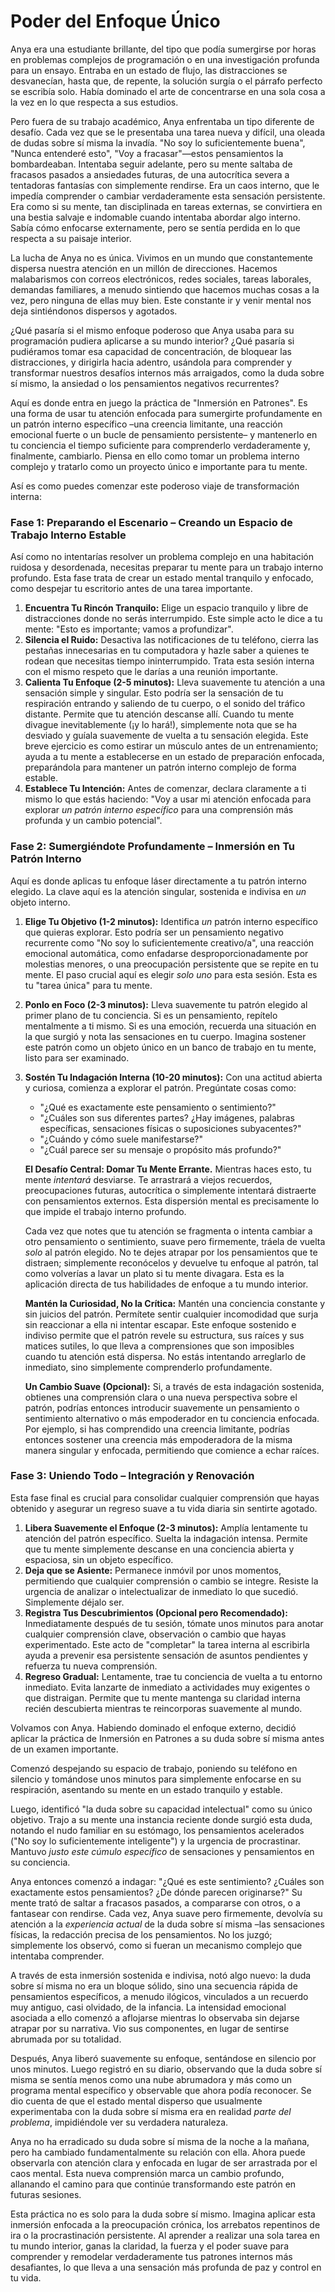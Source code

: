 # Poder del Enfoque Único

Anya era una estudiante brillante, del tipo que podía sumergirse por horas en problemas complejos de programación o en una investigación profunda para un ensayo. Entraba en un estado de flujo, las distracciones se desvanecían, hasta que, de repente, la solución surgía o el párrafo perfecto se escribía solo. Había dominado el arte de concentrarse en una sola cosa a la vez en lo que respecta a sus estudios.

Pero fuera de su trabajo académico, Anya enfrentaba un tipo diferente de desafío. Cada vez que se le presentaba una tarea nueva y difícil, una oleada de dudas sobre sí misma la invadía. "No soy lo suficientemente buena", "Nunca entenderé esto", "Voy a fracasar"—estos pensamientos la bombardeaban. Intentaba seguir adelante, pero su mente saltaba de fracasos pasados a ansiedades futuras, de una autocrítica severa a tentadoras fantasías con simplemente rendirse. Era un caos interno, que le impedía comprender o cambiar verdaderamente esta sensación persistente. Era como si su mente, tan disciplinada en tareas externas, se convirtiera en una bestia salvaje e indomable cuando intentaba abordar algo interno. Sabía cómo enfocarse externamente, pero se sentía perdida en lo que respecta a su paisaje interior.

La lucha de Anya no es única. Vivimos en un mundo que constantemente dispersa nuestra atención en un millón de direcciones. Hacemos malabarismos con correos electrónicos, redes sociales, tareas laborales, demandas familiares, a menudo sintiendo que hacemos muchas cosas a la vez, pero ninguna de ellas muy bien. Este constante ir y venir mental nos deja sintiéndonos dispersos y agotados.

¿Qué pasaría si el mismo enfoque poderoso que Anya usaba para su programación pudiera aplicarse a su mundo interior? ¿Qué pasaría si pudiéramos tomar esa capacidad de concentración, de bloquear las distracciones, y dirigirla hacia adentro, usándola para comprender y transformar nuestros desafíos internos más arraigados, como la duda sobre sí mismo, la ansiedad o los pensamientos negativos recurrentes?

Aquí es donde entra en juego la práctica de "Inmersión en Patrones". Es una forma de usar tu atención enfocada para sumergirte profundamente en un patrón interno específico –una creencia limitante, una reacción emocional fuerte o un bucle de pensamiento persistente– y mantenerlo en tu conciencia el tiempo suficiente para comprenderlo verdaderamente y, finalmente, cambiarlo. Piensa en ello como tomar un problema interno complejo y tratarlo como un proyecto único e importante para tu mente.

Así es como puedes comenzar este poderoso viaje de transformación interna:

### Fase 1: Preparando el Escenario – Creando un Espacio de Trabajo Interno Estable

Así como no intentarías resolver un problema complejo en una habitación ruidosa y desordenada, necesitas preparar tu mente para un trabajo interno profundo. Esta fase trata de crear un estado mental tranquilo y enfocado, como despejar tu escritorio antes de una tarea importante.

1.  **Encuentra Tu Rincón Tranquilo:** Elige un espacio tranquilo y libre de distracciones donde no serás interrumpido. Este simple acto le dice a tu mente: "Esto es importante; vamos a profundizar".
2.  **Silencia el Ruido:** Desactiva las notificaciones de tu teléfono, cierra las pestañas innecesarias en tu computadora y hazle saber a quienes te rodean que necesitas tiempo ininterrumpido. Trata esta sesión interna con el mismo respeto que le darías a una reunión importante.
3.  **Calienta Tu Enfoque (2-5 minutos):** Lleva suavemente tu atención a una sensación simple y singular. Esto podría ser la sensación de tu respiración entrando y saliendo de tu cuerpo, o el sonido del tráfico distante. Permite que tu atención descanse allí. Cuando tu mente divague inevitablemente (¡y lo hará!), simplemente nota que se ha desviado y guíala suavemente de vuelta a tu sensación elegida. Este breve ejercicio es como estirar un músculo antes de un entrenamiento; ayuda a tu mente a establecerse en un estado de preparación enfocada, preparándola para mantener un patrón interno complejo de forma estable.
4.  **Establece Tu Intención:** Antes de comenzar, declara claramente a ti mismo lo que estás haciendo: "Voy a usar mi atención enfocada para explorar *un patrón interno específico* para una comprensión más profunda y un cambio potencial".

### Fase 2: Sumergiéndote Profundamente – Inmersión en Tu Patrón Interno

Aquí es donde aplicas tu enfoque láser directamente a tu patrón interno elegido. La clave aquí es la atención singular, sostenida e indivisa en *un* objeto interno.

1.  **Elige Tu Objetivo (1-2 minutos):** Identifica *un* patrón interno específico que quieras explorar. Esto podría ser un pensamiento negativo recurrente como "No soy lo suficientemente creativo/a", una reacción emocional automática, como enfadarse desproporcionadamente por molestias menores, o una preocupación persistente que se repite en tu mente. El paso crucial aquí es elegir *solo uno* para esta sesión. Esta es tu "tarea única" para tu mente.
2.  **Ponlo en Foco (2-3 minutos):** Lleva suavemente tu patrón elegido al primer plano de tu conciencia. Si es un pensamiento, repítelo mentalmente a ti mismo. Si es una emoción, recuerda una situación en la que surgió y nota las sensaciones en tu cuerpo. Imagina sostener este patrón como un objeto único en un banco de trabajo en tu mente, listo para ser examinado.
3.  **Sostén Tu Indagación Interna (10-20 minutos):** Con una actitud abierta y curiosa, comienza a explorar el patrón. Pregúntate cosas como:
    *   "¿Qué es exactamente este pensamiento o sentimiento?"
    *   "¿Cuáles son sus diferentes partes? ¿Hay imágenes, palabras específicas, sensaciones físicas o suposiciones subyacentes?"
    *   "¿Cuándo y cómo suele manifestarse?"
    *   "¿Cuál parece ser su mensaje o propósito más profundo?"

    **El Desafío Central: Domar Tu Mente Errante.** Mientras haces esto, tu mente *intentará* desviarse. Te arrastrará a viejos recuerdos, preocupaciones futuras, autocrítica o simplemente intentará distraerte con pensamientos externos. Esta dispersión mental es precisamente lo que impide el trabajo interno profundo.

    Cada vez que notes que tu atención se fragmenta o intenta cambiar a otro pensamiento o sentimiento, suave pero firmemente, tráela de vuelta *solo* al patrón elegido. No te dejes atrapar por los pensamientos que te distraen; simplemente reconócelos y devuelve tu enfoque al patrón, tal como volverías a lavar un plato si tu mente divagara. Esta es la aplicación directa de tus habilidades de enfoque a tu mundo interior.

    **Mantén la Curiosidad, No la Crítica:** Mantén una conciencia constante y sin juicios del patrón. Permítete sentir cualquier incomodidad que surja sin reaccionar a ella ni intentar escapar. Este enfoque sostenido e indiviso permite que el patrón revele su estructura, sus raíces y sus matices sutiles, lo que lleva a comprensiones que son imposibles cuando tu atención está dispersa. No estás intentando arreglarlo de inmediato, sino simplemente comprenderlo profundamente.

    **Un Cambio Suave (Opcional):** Si, a través de esta indagación sostenida, obtienes una comprensión clara o una nueva perspectiva sobre el patrón, podrías entonces introducir suavemente un pensamiento o sentimiento alternativo o más empoderador en tu conciencia enfocada. Por ejemplo, si has comprendido una creencia limitante, podrías entonces sostener una creencia más empoderadora de la misma manera singular y enfocada, permitiendo que comience a echar raíces.

### Fase 3: Uniendo Todo – Integración y Renovación

Esta fase final es crucial para consolidar cualquier comprensión que hayas obtenido y asegurar un regreso suave a tu vida diaria sin sentirte agotado.

1.  **Libera Suavemente el Enfoque (2-3 minutos):** Amplía lentamente tu atención del patrón específico. Suelta la indagación intensa. Permite que tu mente simplemente descanse en una conciencia abierta y espaciosa, sin un objeto específico.
2.  **Deja que se Asiente:** Permanece inmóvil por unos momentos, permitiendo que cualquier comprensión o cambio se integre. Resiste la urgencia de analizar o intelectualizar de inmediato lo que sucedió. Simplemente déjalo ser.
3.  **Registra Tus Descubrimientos (Opcional pero Recomendado):** Inmediatamente después de tu sesión, tómate unos minutos para anotar cualquier comprensión clave, observación o cambio que hayas experimentado. Este acto de "completar" la tarea interna al escribirla ayuda a prevenir esa persistente sensación de asuntos pendientes y refuerza tu nueva comprensión.
4.  **Regreso Gradual:** Lentamente, trae tu conciencia de vuelta a tu entorno inmediato. Evita lanzarte de inmediato a actividades muy exigentes o que distraigan. Permite que tu mente mantenga su claridad interna recién descubierta mientras te reincorporas suavemente al mundo.

Volvamos con Anya. Habiendo dominado el enfoque externo, decidió aplicar la práctica de Inmersión en Patrones a su duda sobre sí misma antes de un examen importante.

Comenzó despejando su espacio de trabajo, poniendo su teléfono en silencio y tomándose unos minutos para simplemente enfocarse en su respiración, asentando su mente en un estado tranquilo y estable.

Luego, identificó "la duda sobre su capacidad intelectual" como su único objetivo. Trajo a su mente una instancia reciente donde surgió esta duda, notando el nudo familiar en su estómago, los pensamientos acelerados ("No soy lo suficientemente inteligente") y la urgencia de procrastinar. Mantuvo *justo este cúmulo específico* de sensaciones y pensamientos en su conciencia.

Anya entonces comenzó a indagar: "¿Qué es este sentimiento? ¿Cuáles son exactamente estos pensamientos? ¿De dónde parecen originarse?" Su mente trató de saltar a fracasos pasados, a compararse con otros, o a fantasear con rendirse. Cada vez, Anya suave pero firmemente, devolvía su atención a la *experiencia actual* de la duda sobre sí misma –las sensaciones físicas, la redacción precisa de los pensamientos. No los juzgó; simplemente los observó, como si fueran un mecanismo complejo que intentaba comprender.

A través de esta inmersión sostenida e indivisa, notó algo nuevo: la duda sobre sí misma no era un bloque sólido, sino una secuencia rápida de pensamientos específicos, a menudo ilógicos, vinculados a un recuerdo muy antiguo, casi olvidado, de la infancia. La intensidad emocional asociada a ello comenzó a aflojarse mientras lo observaba sin dejarse atrapar por su narrativa. Vio sus componentes, en lugar de sentirse abrumada por su totalidad.

Después, Anya liberó suavemente su enfoque, sentándose en silencio por unos minutos. Luego registró en su diario, observando que la duda sobre sí misma se sentía menos como una nube abrumadora y más como un programa mental específico y observable que ahora podía reconocer. Se dio cuenta de que el estado mental disperso que usualmente experimentaba con la duda sobre sí misma era en realidad *parte del problema*, impidiéndole ver su verdadera naturaleza.

Anya no ha erradicado su duda sobre sí misma de la noche a la mañana, pero ha cambiado fundamentalmente su relación con ella. Ahora puede observarla con atención clara y enfocada en lugar de ser arrastrada por el caos mental. Esta nueva comprensión marca un cambio profundo, allanando el camino para que continúe transformando este patrón en futuras sesiones.

Esta práctica no es solo para la duda sobre sí mismo. Imagina aplicar esta inmersión enfocada a la preocupación crónica, los arrebatos repentinos de ira o la procrastinación persistente. Al aprender a realizar una sola tarea en tu mundo interior, ganas la claridad, la fuerza y el poder suave para comprender y remodelar verdaderamente tus patrones internos más desafiantes, lo que lleva a una sensación más profunda de paz y control en tu vida.